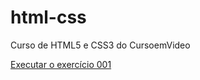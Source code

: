 # html-css
 Curso de HTML5 e CSS3 do CursoemVideo

<a href="https://alexandremello-dev.github.io/html-css/exercicio/ex001/index.html">Executar o exercício 001</a>